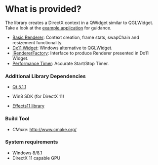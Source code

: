 # What is provided? #

The library creates a DirectX context in a QWidget similar to QGLWidget. Take a look at the <a href='http://code.google.com/p/directx11-qt-interop/source/browse/#git%2Fexample%2Fsrc%253Fstate%253Dclosed'>example application</a> for guidance.

  * <a href='http://code.google.com/p/directx11-qt-interop/source/browse/include/qdx11/BasicRenderer.h'>Basic Renderer</a>:      Context creation, frame stats, swapChain and resizement functionality.
  * <a href='http://code.google.com/p/directx11-qt-interop/source/browse/include/qdx11/Dx11Widget.h'>Dx11 Widget</a>:       Windows alternative to QGLWidget.
  * <a href='http://code.google.com/p/directx11-qt-interop/source/browse/include/qdx11/IRendererFactory.h'>IRendererFactory</a>: Interface to produce Renderer presented in Dx11 Widget.
  * <a href='http://code.google.com/p/directx11-qt-interop/source/browse/include/qdx11/PerformanceTimer.h'>Performance Timer</a>: Accurate Start/Stop Timer.

### Additional Library Dependencies ###
  * <a href='http://qt-project.org/downloads'>Qt 5.1.1</a>

  * Win8 SDK (for DirectX 11)

  * <a href='https://fx11.codeplex.com/'>Effects11 library</a>

### Build Tool ###
  * _CMake:_ http://www.cmake.org/

### System requirements ###
  * Windows 8/8.1
  * DirectX 11 capable GPU
